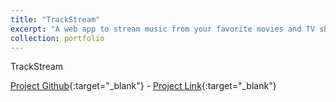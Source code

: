 ```yaml
---
title: "TrackStream"
excerpt: "A web app to stream music from your favorite movies and TV shows. (Fall 2016)<br/><img src='/images/500x300.png'>"
collection: portfolio
---
```


TrackStream

[Project Github](https://github.com/INFO253-FL2016/final-project-trackstream){:target="_blank"} - [Project Link](http://trackstream.herokuapp.com){:target="_blank"}
